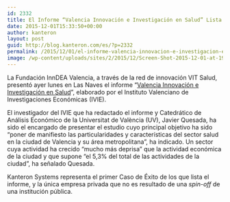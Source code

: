 ```yaml
---
id: 2332
title: El Informe “Valencia Innovación e Investigación en Salud” Lista a Kanteron como Caso de Éxito
date: 2015-12-01T15:33:50+00:00
author: kanteron
layout: post
guid: http://blog.kanteron.com/es/?p=2332
permalink: /2015/12/01/el-informe-valencia-innovacion-e-investigacion-en-salud-lista-a-kanteron-como-caso-de-exito/
image: /wp-content/uploads/sites/2/2015/12/Screen-Shot-2015-12-01-at-19.48.59.png
---
```

La Fundación InnDEA Valencia, a través de la red de innovación VIT Salud, presentó ayer lunes en Las Naves el informe “<a href="http://valenciabusinesscity.com/files/2015/11/Inndea_VITSalud_27112015_def.pdf" target="_blank">Valencia Innovación e Investigación en Salud</a>”, elaborado por el Instituto Valenciano de Investigaciones Económicas (IVIE).

El investigador del IVIE que ha redactado el informe y Catedrático de Análisis Económico de la Universitat de València (UV), Javier Quesada, ha sido el encargado de presentar el estudio cuyo principal objetivo ha sido “poner de manifiesto las particularidades y características del sector salud en la ciudad de Valencia y su área metropolitana”, ha indicado. Un sector cuya actividad ha crecido “mucho más deprisa” que la actividad económica de la ciudad y que supone “el 5,3% del total de las actividades de la ciudad”, ha señalado Quesada.

Kanteron Systems representa el primer Caso de Éxito de los que lista el informe, y la única empresa privada que no es resultado de una _spin-off_ de una institución pública.